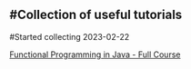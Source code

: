 #Collection of useful tutorials
-
#Started collecting 2023-02-22

[Functional Programming in Java - Full Course](https://youtu.be/rPSL1alFIjI)

